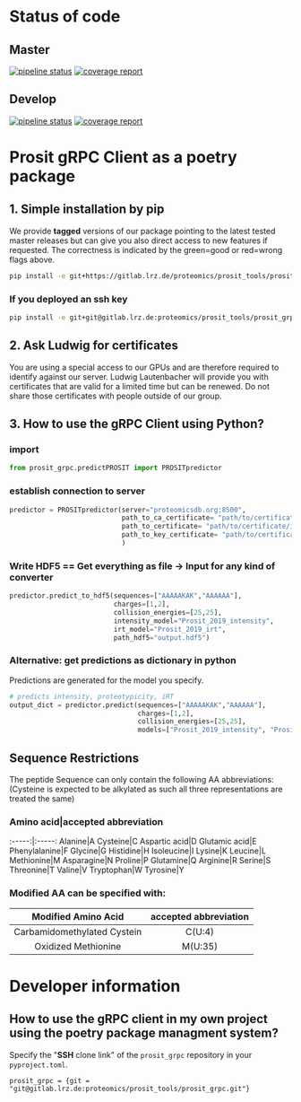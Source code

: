 # Status of code
## Master
[![pipeline status](https://gitlab.lrz.de/proteomics/prosit_tools/prosit_grpc/badges/master/pipeline.svg)](https://gitlab.lrz.de/proteomics/prosit_tools/prosit_grpc/commits/master)
[![coverage report](https://gitlab.lrz.de/proteomics/prosit_tools/prosit_grpc/badges/master/coverage.svg)](https://gitlab.lrz.de/proteomics/prosit_tools/prosit_grpc/commits/master)
## Develop
[![pipeline status](https://gitlab.lrz.de/proteomics/prosit_tools/prosit_grpc/badges/develop/pipeline.svg)](https://gitlab.lrz.de/proteomics/prosit_tools/prosit_grpc/commits/develop)
[![coverage report](https://gitlab.lrz.de/proteomics/prosit_tools/prosit_grpc/badges/develop/coverage.svg)](https://gitlab.lrz.de/proteomics/prosit_tools/prosit_grpc/commits/develop)

# Prosit gRPC Client as a poetry package

## 1. Simple installation by pip
We provide **tagged** versions of our package pointing to the latest tested master releases but can give you also direct access to new features if requested. The correctness is indicated by the green=good or red=wrong flags above. 
```bash
pip install -e git+https://gitlab.lrz.de/proteomics/prosit_tools/prosit_grpc.git@v1.2.0#egg=prosit_grpc
```
### If you deployed an ssh key
```bash
pip install -e git+git@gitlab.lrz.de:proteomics/prosit_tools/prosit_grpc.git@v1.2.0#egg=prosit_grpc
```
## 2. Ask Ludwig for certificates
You are using a special access to our GPUs and are therefore required to identify against our server. Ludwig Lautenbacher will provide you with certificates that are valid for a limited time but can be renewed. Do not share those certificates with people outside of our group.

## 3. How to use the gRPC Client using Python?

### import 
```python
from prosit_grpc.predictPROSIT import PROSITpredictor
```

### establish connection to server 
```python
predictor = PROSITpredictor(server="proteomicsdb.org:8500",
                            path_to_ca_certificate= "path/to/certificate/Proteomicsdb-Prosit.crt",
                            path_to_certificate= "path/to/certificate/individual_certificate_name.crt",
                            path_to_key_certificate= "path/to/certificate/individual_certificate_name.key",
                            )
```


### Write HDF5 == Get everything as file -> Input for any kind of converter

```python
predictor.predict_to_hdf5(sequences=["AAAAAKAK","AAAAAA"],
                          charges=[1,2],
                          collision_energies=[25,25],
                          intensity_model="Prosit_2019_intensity",
                          irt_model="Prosit_2019_irt",
                          path_hdf5="output.hdf5")
```

### Alternative: get predictions as dictionary in python

Predictions are generated for the model you specify.

```python
# predicts intensity, proteotypicity, iRT
output_dict = predictor.predict(sequences=["AAAAAKAK","AAAAAA"],
                                charges=[1,2],
                                collision_energies=[25,25],
                                models=["Prosit_2019_intensity", "Prosit_2019_irt", "Prosit_2020_proteotypicity"])
```

## Sequence Restrictions

The peptide Sequence can only contain the following AA abbreviations:
(Cysteine is expected to be alkylated as such all three representations are treated the same)

### Amino acid|accepted abbreviation
:-----:|:-----:
Alanine|A
Cysteine|C
Aspartic acid|D
Glutamic acid|E
Phenylalanine|F
Glycine|G
Histidine|H
Isoleucine|I
Lysine|K
Leucine|L
Methionine|M
Asparagine|N
Proline|P
Glutamine|Q
Arginine|R
Serine|S
Threonine|T
Valine|V
Tryptophan|W
Tyrosine|Y

### Modified AA can be specified with:

Modified Amino Acid|accepted abbreviation
:-----:|:-----:
Carbamidomethylated Cystein |C(U:4)
Oxidized Methionine|M(U:35)

# Developer information
## How to use the gRPC client in my own project using the poetry package managment system?

Specify the "**SSH** clone link" of the `prosit_grpc` repository in your `pyproject.toml`.

```
prosit_grpc = {git = "git@gitlab.lrz.de:proteomics/prosit_tools/prosit_grpc.git"}
```
